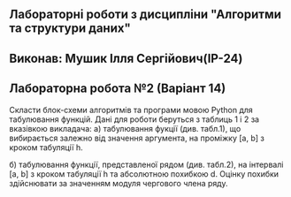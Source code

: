 ## Лабораторні роботи з дисципліни "Алгоритми та структури даних"

## Виконав: Мушик Ілля Сергійович(ІР-24)
## Лабораторна робота №2 (Варіант 14)

Скласти блок-схеми алгоритмів та програми мовою Python для табулювання функцій. Дані для роботи беруться з таблиць 1 і 2 за вказівкою викладача:
	а) табулювання фукції (див. табл.1), що вибирається залежно від значення аргумента, на проміжку [a, b] з кроком табуляції h.

б) табулювання  функції, представленої рядом (див. табл.2), на інтервалі  [a,  b] з кроком табуляції h та абсолютною  похибкою d.  Оцінку похибки здійснювати за значенням модуля чергового члена ряду.

